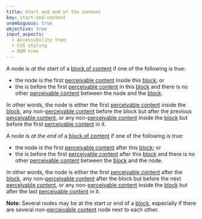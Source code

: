 ```yaml
---
title: Start and end of the content
key: start-end-content
unambiguous: true
objective: true
input_aspects:
  - Accessibility tree
  - CSS styling
  - DOM tree
---
```


A node is _at the start_ of a [block of content][] if one of the following is true:

- the node is the first [perceivable content][] inside this [block][]; or
- the is before the first [perceivable content][] in this [block][] and there is no other [perceivable content][] between the node and the [block][].

In other words, the node is either the first [perceivable content][] inside the [block][], any non-[perceivable content][] before the block but after the previous [perceivable content][], or any non-[perceivable content][] inside the [block][] but before the first [perceivable content][] in it.

A node is _at the end_ of a [block of content][] if one of the following is true:

- the node is the first [perceivable content][] after this [block][]; or
- the is before the first [perceivable content][] after this [block][] and there is no other [perceivable content][] between the [block][] and the node.

In other words, the node is either the first [perceivable content][] after the [block][], any non-[perceivable content][] after the block but before the next [perceivable content][], or any non-[perceivable content][] inside the [block][] but after the last [perceivable content][] in it.

**Note:** Several nodes may be at the start or end of a [block][], especially if there are several non-[perceivable content][] node next to each other.

[block]: #block-of-content 'Definition of Block of Content'
[block of content]: #block-of-content 'Definition of Block of Content'
[perceivable content]: #perceivable-content 'Definition of perceivable content'
